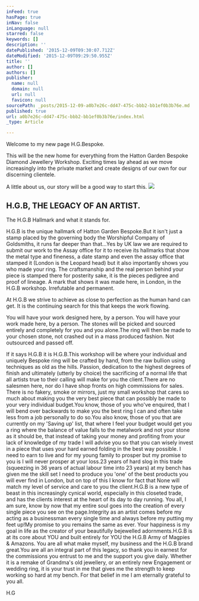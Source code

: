 ```yaml
---
inFeed: true
hasPage: true
inNav: false
inLanguage: null
starred: false
keywords: []
description: ''
datePublished: '2015-12-09T09:30:07.712Z'
dateModified: '2015-12-09T09:29:50.955Z'
title: ''
author: []
authors: []
publisher:
  name: null
  domain: null
  url: null
  favicon: null
sourcePath: _posts/2015-12-09-a0b7e26c-dd47-475c-bbb2-bb1ef0b3b76e.md
published: true
url: a0b7e26c-dd47-475c-bbb2-bb1ef0b3b76e/index.html
_type: Article

---
```

Welcome to my new page H.G.Bespoke.

This will be the new home for everything from the Hatton Garden Bespoke Diamond Jewellery Workshop.  Exciting times lay ahead as we move increasingly into the private market and create designs of our own for our discerning clientele.

A little about us, our story will be a good way to start this.
![](https://the-grid-user-content.s3-us-west-2.amazonaws.com/61dd8112-304b-4a97-b044-c8045861c60a.jpg)

## H.G.B, THE LEGACY OF AN ARTIST.

The H.G.B Hallmark and what it stands for. 

H.G.B is the unique hallmark of Hatton Garden Bespoke.But it isn't just a stamp placed by the governing body the Worshipful Company of Goldsmiths, it runs far deeper than that...Yes by UK law we are required to submit our work to the Assay office for it to receive its hallmarks that show the metal type and fineness, a date stamp and even the assay office that stamped it (London is the Leopard head) but it also importantly shows you who made your ring. The craftsmanship and the real person behind your piece is stamped there for posterity sake, it is the pieces pedigree and proof of lineage. A mark that shows it was made here, in London, in the H.G.B workshop. Irrefutable and permanent. 

At H.G.B we strive to achieve as close to perfection as the human hand can get. It is the continuing search for this that keeps the work flowing.

You will have your work designed here, by a person. You will have your work made here, by a person. The stones will be picked and sourced entirely and completely for you and you alone.The ring will then be made to your chosen stone, not crashed out in a mass produced fashion. Not outsourced and passed off.

If it says H.G.B it is H.G.B.This workshop will be where your individual and uniquely Bespoke ring will be crafted by hand, from the raw bullion using techniques as old as the hills. Passion, dedication to the highest degrees of finish and ultimately (utterly by choice) the sacrificing of a normal life that all artists true to their calling will make for you the client.There are no salesmen here, nor do I have shop fronts on high commissions for sales. There is no fakery, smoke or mirrors, just my small workshop that cares so much about making you the very best piece that can possibly be made to your very individual budget.You know, those of you who've enquired, that I will bend over backwards to make you the best ring I can and often take less from a job personally to do so.You also know, those of you that are currently on my 'Saving up' list, that where I feel your budget would get you a ring where the balance of value falls to the metalwork and not your stone as it should be, that instead of taking your money and profiting from your lack of knowledge of my trade I will advise you so that you can wisely invest in a piece that uses your hard earned folding in the best way possible. I need to earn to live and for my young family to prosper but my promise to you is I will never prosper at your loss.23 years of hard slog in this trade (squeezing in 36 years of actual labour time into 23 years) at my bench has given me the skill set I need to produce you 'one' of the best products you will ever find in London, but on top of this I know for fact that None will match my level of service and care to you the client.H.G.B is a new type of beast in this increasingly cynical world, especially in this closeted trade, and has the clients interest at the heart of its day to day running. You all, I am sure, know by now that my entire soul goes into the creation of every single piece you see on the page.Integrity as an artist comes before my acting as a businessman every single time and always before my putting my feet up!My promise to you remains the same as ever. Your happiness is my goal in life as the creator of your beautifully bejewelled adornments.H.G.B is at its core about YOU and built entirely for YOU the H.G.B Army of Magpies & Amazons. You are all what make myself, my business and the H.G.B brand great.You are all an integral part of this legacy, so thank you in earnest for the commissions you entrust to me and the support you give daily. Whether it is a remake of Grandma's old jewellery, or an entirely new Engagement or wedding ring, it is your trust in me that gives me the strength to keep working so hard at my bench. For that belief in me I am eternally grateful to you all. 

H.G
